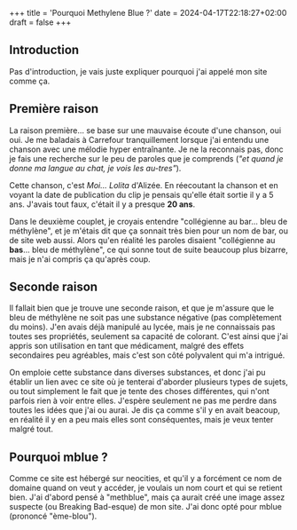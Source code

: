 +++
title = 'Pourquoi Methylene Blue ?'
date = 2024-04-17T22:18:27+02:00
draft = false
+++

## Introduction

Pas d'introduction, je vais juste expliquer pourquoi j'ai appelé mon site comme ça.

## Première raison

La raison première... se base sur une mauvaise écoute d'une chanson, oui oui. Je me baladais à Carrefour tranquillement
lorsque j'ai entendu une chanson avec une mélodie hyper entraînante. Je ne la reconnais pas, donc je fais une recherche sur le
peu de paroles que je comprends (*"et quand je donne ma langue au chat, je vois les au-tres"*).

Cette chanson, c'est *Moi... Lolita* d'Alizée. En réecoutant la chanson et en voyant la date de publication du clip je pensais
qu'elle était sortie il y a 5 ans. J'avais tout faux, c'était il y a presque **20 ans**.

Dans le deuxième couplet, je croyais entendre "collégienne au bar... bleu de méthylène", et je m'étais dit que ça sonnait très bien
pour un nom de bar, ou de site web aussi. Alors qu'en réalité les paroles disaient "collégienne au **bas**... bleu de méthylène", ce
qui sonne tout de suite beaucoup plus bizarre, mais je n'ai compris ça qu'après coup.

## Seconde raison

Il fallait bien que je trouve une seconde raison, et que je m'assure que le bleu de méthylène ne soit pas une substance négative (pas complètement
du moins). J'en avais déjà manipulé au lycée, mais je ne connaissais pas toutes ses propriétés, seulement sa capacité de colorant.
C'est ainsi que j'ai appris son utilisation en tant que médicament, malgré des effets secondaires peu agréables, mais c'est son côté polyvalent qui m'a intrigué.

On emploie cette substance dans diverses substances, et donc j'ai pu établir un lien avec ce site où je tenterai d'aborder plusieurs types de sujets, ou tout simplement
le fait que je tente des choses différentes, qui n'ont parfois rien à voir entre elles. J'espère seulement ne pas me perdre dans toutes les idées que j'ai ou aurai. Je dis ça
comme s'il y en avait beacoup, en réalité il y en a peu mais elles sont conséquentes, mais je veux tenter malgré tout.

## Pourquoi mblue ?

Comme ce site est hébergé sur neocities, et qu'il y a forcément ce nom de domaine quand on veut y accéder, je voulais un nom court et qui se retient bien. J'ai d'abord pensé à
"methblue", mais ça aurait créé une image assez suspecte (ou Breaking Bad-esque) de mon site. J'ai donc opté pour mblue (prononcé "ème-blou").
